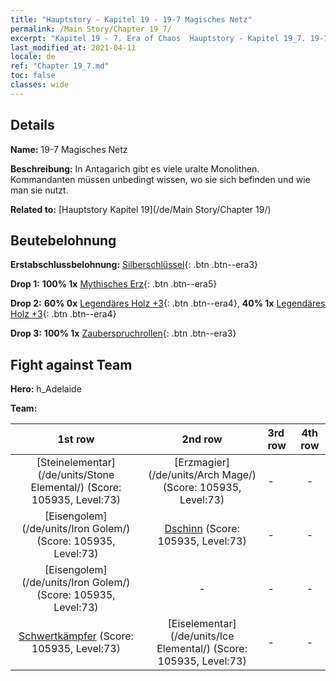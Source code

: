 ```yaml
---
title: "Hauptstory - Kapitel 19 - 19-7 Magisches Netz"
permalink: /Main Story/Chapter 19_7/
excerpt: "Kapitel 19 - 7. Era of Chaos  Hauptstory - Kapitel 19_7. 19-7 Magisches Netz"
last_modified_at: 2021-04-11
locale: de
ref: "Chapter 19_7.md"
toc: false
classes: wide
---
```


## Details

 **Name:** 19-7 Magisches Netz

 **Beschreibung:** In Antagarich gibt es viele uralte Monolithen. Kommandanten müssen unbedingt wissen, wo sie sich befinden und wie man sie nutzt.

 **Related to:** [Hauptstory Kapitel 19](/de/Main Story/Chapter 19/)

## Beutebelohnung

 **Erstabschlussbelohnung:** [Silberschlüssel](/de/Items/con_693/){: .btn .btn--era3}

 **Drop 1:** **100% 1x** [Mythisches Erz](/de/Items/mat_61/){: .btn .btn--era5}

 **Drop 2:** **60% 0x** [Legendäres Holz +3](/de/Items/mat_55/){: .btn .btn--era4}, **40% 1x** [Legendäres Holz +3](/de/Items/mat_55/){: .btn .btn--era4}

 **Drop 3:** **100% 1x** [Zauberspruchrollen](/de/Items/con_694/){: .btn .btn--era3}


## Fight against Team
 **Hero:** h_Adelaide

 **Team:**


  | 1st row | 2nd row | 3rd row | 4th row |
  |:----:|:----:|:----|:----:|
  | [Steinelementar](/de/units/Stone Elemental/) (Score: 105935, Level:73)  | [Erzmagier](/de/units/Arch Mage/) (Score: 105935, Level:73)  | - | - |
  | [Eisengolem](/de/units/Iron Golem/) (Score: 105935, Level:73)  | [Dschinn](/de/units/Genie/) (Score: 105935, Level:73)  | - | - |
  | [Eisengolem](/de/units/Iron Golem/) (Score: 105935, Level:73)  | - | - | - |
  | [Schwertkämpfer](/de/units/Swordsman/) (Score: 105935, Level:73)  | [Eiselementar](/de/units/Ice Elemental/) (Score: 105935, Level:73)  | - | - |


